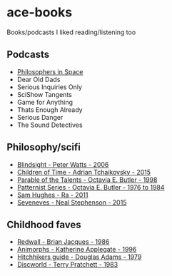 # ace-books
Books/podcasts I liked reading/listening too

## Podcasts
 - [Philosophers in Space](https://0gphilosophy.libsyn.com/)
 - Dear Old Dads
 - Serious Inquiries Only
 - SciShow Tangents
 - Game for Anything
 - Thats Enough Already
 - Serious Danger
 - The Sound Detectives

## Philosophy/scifi
 - [Blindsight - Peter Watts - 2006](https://en.m.wikipedia.org/wiki/Blindsight_(Watts_novel))
 - [Children of Time - Adrian Tchaikovsky - 2015](https://en.m.wikipedia.org/wiki/Children_of_Time_(novel))
 - [Parable of the Talents - Octavia E. Butler - 1998](https://en.m.wikipedia.org/wiki/Parable_of_the_Talents_(novel))
 - [Patternist Series - Octavia E. Butler - 1976 to 1984](https://en.m.wikipedia.org/wiki/Patternist_series)
 - [Sam Hughes - Ra - 2011](https://qntm.org/ra)
 - [Seveneves - Neal Stephenson - 2015](https://en.wikipedia.org/wiki/Seveneves)

## Childhood faves
 - [Redwall - Brian Jacques - 1986](https://www.redwallabbey.com/)
 - [Animorphs - Katherine Applegate - 1996](https://www.goodreads.com/series/40442-animorphs)
 - [Hitchhikers guide - Douglas Adams - 1979](https://www.goodreads.com/book/show/11.The_Hitchhiker_s_Guide_to_the_Galaxy)
 - [Discworld - Terry Pratchett - 1983](https://www.terrypratchettbooks.com/book-series/discworld/)
